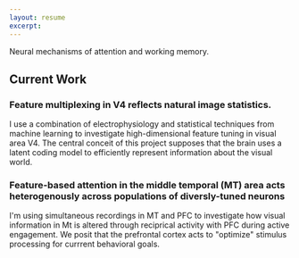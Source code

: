 ```yaml
---
layout: resume
excerpt: 
---
```


Neural mechanisms of attention and working memory.

## Current Work

### Feature multiplexing in V4 reflects natural image statistics. 
I use a combination of electrophysiology and statistical techniques from machine learning to investigate high-dimensional feature tuning in visual area V4. The central conceit of this project supposes that the brain uses a latent coding model to efficiently represent information about the visual world.

### Feature-based attention in the middle temporal (MT) area acts heterogenously across populations of diversly-tuned neurons
I'm using simultaneous recordings in MT and PFC to investigate how visual information in Mt is altered through reciprical activity with PFC during active engagement. We posit that the prefrontal cortex acts to "optimize" stimulus processing for currrent behavioral goals.


  
